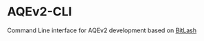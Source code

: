AQEv2-CLI
=========
Command Line interface for AQEv2 development based on [BitLash](https://github.com/billroy/bitlash/wiki/install)
